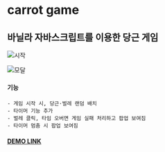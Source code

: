 # carrot game

## 바닐라 자바스크립트를 이용한 당근 게임

![시작](https://user-images.githubusercontent.com/64426431/102019829-f6462100-3db8-11eb-9dcd-2e20e7737270.PNG)

![모달](https://user-images.githubusercontent.com/64426431/102019835-fc3c0200-3db8-11eb-935d-5898bc67b882.PNG)

#### 기능
    - 게임 시작 시, 당근·벌레 랜덤 배치
    - 타이머 기능 추가
    - 벌레 클릭, 타임 오버면 게임 실패 처리하고 팝업 보여짐
    - 타이머 멈춤 시 팝업 보여짐

#### [DEMO LINK](https://academy.dream-coding.com/courses/browser101)

